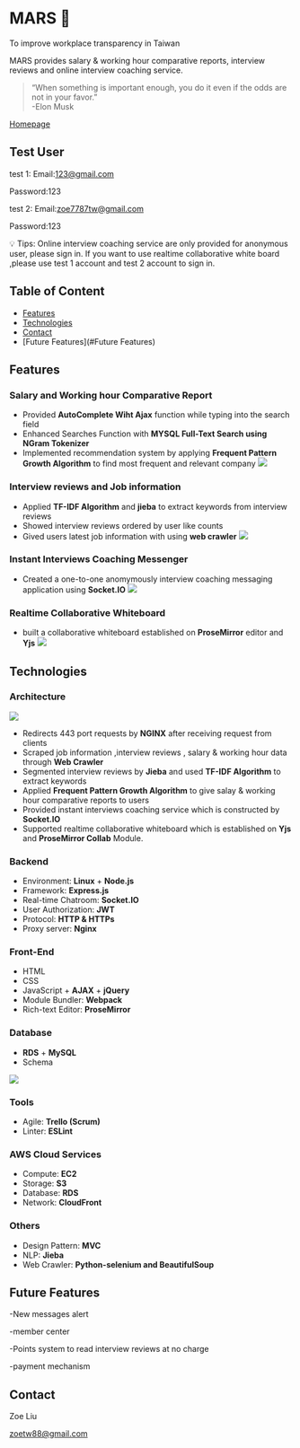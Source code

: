  # MARS  :rocket:

To improve workplace transparency in Taiwan

MARS provides salary & working hour comparative reports, interview reviews and online interview coaching service.

>“When something is important enough, you do it even if the odds are not in your favor.” <br>
> -Elon Musk 

[Homepage](https://mars-interviews.club) 

## Test User

test 1:
Email:123@gmail.com

Password:123

test 2:
Email:zoe7787tw@gmail.com

Password:123

💡 Tips: Online interview coaching service are only provided for anonymous user, please sign in.
         If you want to use realtime collaborative white board ,please use test 1 account and test 2 account to sign in.

## Table of Content

- [Features](#Features)
- [Technologies](#Technologies)
- [Contact](#Contact)
- [Future Features](#Future Features)
## Features

### Salary and Working hour Comparative Report
  -  Provided **AutoComplete Wiht Ajax** function while typing into the search field
  -  Enhanced Searches Function with **MYSQL Full-Text Search using NGram Tokenizer** 
  -  Implemented recommendation system by applying **Frequent Pattern Growth Algorithm** to find most frequent and relevant company
![](https://zoesandbox.s3-ap-southeast-1.amazonaws.com/img/searchResult.gif)
### Interview reviews and Job information
  -  Applied **TF-IDF Algorithm** and **jieba** to extract keywords from interview reviews
  -  Showed interview reviews ordered by user like counts
  -  Gived users latest job information with using **web crawler**
![](https://github.com/zoetw88/MARS_README/blob/master/interviewReviews.gif)
### Instant Interviews Coaching Messenger
  - Created a one-to-one anomymously interview coaching messaging application using **Socket.IO** 
![](https://github.com/zoetw88/MARS_README/blob/master/askQuestion.gif)
### Realtime Collaborative Whiteboard
  - built a collaborative whiteboard established on **ProseMirror** editor and **Yjs**
![](https://github.com/zoetw88/MARS_README/blob/master/whiteboard.gif)

## Technologies

### Architecture

![](https://zoesandbox.s3-ap-southeast-1.amazonaws.com/img/architecture.png)
- Redirects 443 port requests by **NGINX** after receiving request from clients
- Scraped job information ,interview reviews , salary & working hour data through **Web Crawler**
- Segmented interview reviews by **Jieba** and used **TF-IDF Algorithm** to extract keywords 
- Applied **Frequent Pattern Growth Algorithm** to give salay & working hour comparative reports to users
- Provided instant interviews coaching service which is constructed by **Socket.IO** 
- Supported realtime collaborative whiteboard which is established on **Yjs** and **ProseMirror Collab** Module.


### Backend

- Environment: **Linux** + **Node.js**
- Framework: **Express.js**
- Real-time Chatroom: **Socket.IO**
- User Authorization: **JWT**
- Protocol: **HTTP & HTTPs**
- Proxy server: **Nginx**

### Front-End

- HTML
- CSS
- JavaScript + **AJAX** + **jQuery**
- Module Bundler: **Webpack**
- Rich-text Editor: **ProseMirror**


### Database

- **RDS** + **MySQL**
- Schema

![](https://github.com/zoetw88/MARS_README/blob/master/schema.png)


### Tools
- Agile: **Trello (Scrum)**
- Linter: **ESLint**

### AWS Cloud Services

- Compute: **EC2**
- Storage: **S3**
- Database: **RDS**
- Network: **CloudFront**

### Others
- Design Pattern: **MVC**
- NLP: **Jieba**
- Web Crawler: **Python-selenium and BeautifulSoup**


## Future Features
 -New messages alert

 -member center

 -Points system to read interview reviews at no charge

 -payment mechanism

## Contact

Zoe Liu

zoetw88@gmail.com
